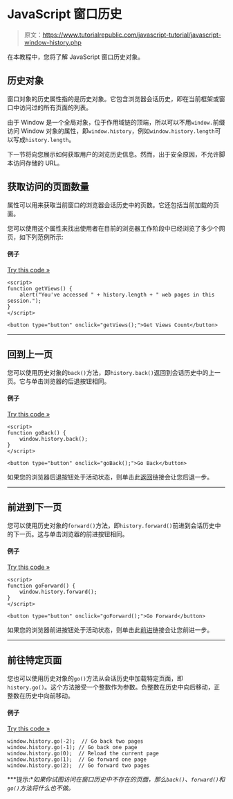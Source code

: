 # JavaScript 窗口历史

> 原文：<https://www.tutorialrepublic.com/javascript-tutorial/javascript-window-history.php>

在本教程中，您将了解 JavaScript 窗口历史对象。

## 历史对象

窗口对象的历史属性指的是历史对象。它包含浏览器会话历史，即在当前框架或窗口中访问过的所有页面的列表。

由于 Window 是一个全局对象，位于作用域链的顶端，所以可以不用`window.`前缀访问 Window 对象的属性，即`window.history`，例如`window.history.length`可以写成`history.length`。

下一节将向您展示如何获取用户的浏览历史信息。然而，出于安全原因，不允许脚本访问存储的 URL。

## 获取访问的页面数量

属性可以用来获取当前窗口的浏览器会话历史中的页数。它还包括当前加载的页面。

您可以使用这个属性来找出使用者在目前的浏览器工作阶段中已经浏览了多少个网页，如下列范例所示:

#### 例子

[Try this code »](../codelab.php?topic=javascript&file=get-history-length "Try this code using online Editor")

```
<script>
function getViews() {
    alert("You've accessed " + history.length + " web pages in this session.");
}
</script>

<button type="button" onclick="getViews();">Get Views Count</button>
```

* * *

## 回到上一页

您可以使用历史对象的`back()`方法，即`history.back()`返回到会话历史中的上一页。它与单击浏览器的后退按钮相同。

#### 例子

[Try this code »](javascript:void(0); "Disabled")

```
<script>
function goBack() {
    window.history.back();
}
</script>

<button type="button" onclick="goBack();">Go Back</button>
```

如果您的浏览器后退按钮处于活动状态，则单击此[返回](javascript:void(0);)链接会让您后退一步。

* * *

## 前进到下一页

您可以使用历史对象的`forward()`方法，即`history.forward()`前进到会话历史中的下一页。这与单击浏览器的前进按钮相同。

#### 例子

[Try this code »](javascript:void(0); "Disabled")

```
<script>
function goForward() {
    window.history.forward();
}
</script>

<button type="button" onclick="goForward();">Go Forward</button>
```

如果您的浏览器前进按钮处于活动状态，则单击此[前进](javascript:void(0);)链接会让您前进一步。

* * *

## 前往特定页面

您也可以使用历史对象的`go()`方法从会话历史中加载特定页面，即`history.go()`。这个方法接受一个整数作为参数。负整数在历史中向后移动，正整数在历史中向前移动。

#### 例子

[Try this code »](javascript:void(0); "Disabled")

```
window.history.go(-2);  // Go back two pages
window.history.go(-1); // Go back one page
window.history.go(0);  // Reload the current page
window.history.go(1);  // Go forward one page
window.history.go(2);  // Go forward two pages
```

 ***提示:**如果你试图访问在窗口历史中不存在的页面，那么`back()`、`forward()`和`go()`方法将什么也不做。*